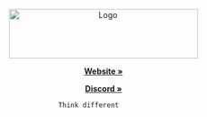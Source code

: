
<p align="center"> <img src="https://i.imgur.com/T25V6Up.png" alt="Logo" width="336" height="88"> </a>

  <p align="center">
    <a href="trywillon.hu">
    <strong>Website »</strong></a>
      <p align="center">
    <a href="trywillon.hu">
    <strong>Discord »</strong></a>

```
                        Think different
```
</p>

